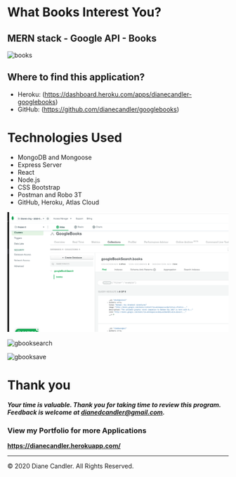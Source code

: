 # What Books Interest You?

## MERN stack - Google API - Books
![books](https://user-images.githubusercontent.com/63519355/98033170-b9126a80-1dda-11eb-9be2-6f5116d51922.JPG)

## Where to find this application?

* Heroku: (https://dashboard.heroku.com/apps/dianecandler-googlebooks)
* GitHub: (https://github.com/dianecandler/googlebooks)


# Technologies Used

 *  MongoDB and Mongoose
 *  Express Server
 *  React
 *  Node.js
 *  CSS Bootstrap
 *  Postman and Robo 3T
 *  GitHub, Heroku, Atlas Cloud

![Atlas Cloud](/AtlasCloud_Heroku.PNG)

![gbooksearch](https://user-images.githubusercontent.com/63519355/98034329-6e91ed80-1ddc-11eb-91ae-8564231c749d.JPG)

![gbooksave](https://user-images.githubusercontent.com/63519355/98034340-72be0b00-1ddc-11eb-9b5e-f3a3db7644c6.JPG)

# Thank you

***Your time is valuable. Thank you for taking time to review this program. Feedback is welcome at dianedcandler@gmail.com.***


### View my Portfolio for more Applications
**<https://dianecandler.herokuapp.com/>**

- - -
© 2020 Diane Candler. All Rights Reserved.
